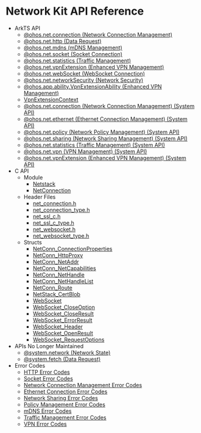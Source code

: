 # Network Kit API Reference

- ArkTS API
  - [@ohos.net.connection (Network Connection Management)](js-apis-net-connection.md)
  - [@ohos.net.http (Data Request)](js-apis-http.md)
  - [@ohos.net.mdns (mDNS Management)](js-apis-net-mdns.md)
  - [@ohos.net.socket (Socket Connection)](js-apis-socket.md)
  - [@ohos.net.statistics (Traffic Management)](js-apis-net-statistics.md)
  - [@ohos.net.vpnExtension (Enhanced VPN Management)](js-apis-net-vpnExtension.md)
  - [@ohos.net.webSocket (WebSocket Connection)](js-apis-webSocket.md)
  - [@ohos.net.networkSecurity (Network Security)](js-apis-networkSecurity.md)
  - [@ohos.app.ability.VpnExtensionAbility (Enhanced VPN Management)](js-apis-VpnExtensionAbility.md)
  - [VpnExtensionContext](js-apis-inner-application-VpnExtensionContext.md)
  <!--Del-->
  - [@ohos.net.connection (Network Connection Management) (System API)](js-apis-net-connection-sys.md)
  - [@ohos.net.ethernet (Ethernet Connection Management) (System API)](js-apis-net-ethernet-sys.md)
  - [@ohos.net.policy (Network Policy Management) (System API)](js-apis-net-policy-sys.md)
  - [@ohos.net.sharing (Network Sharing Management) (System API)](js-apis-net-sharing-sys.md)
  - [@ohos.net.statistics (Traffic Management) (System API)](js-apis-net-statistics-sys.md)
  - [@ohos.net.vpn (VPN Management) (System API)](js-apis-net-vpn-sys.md)
  - [@ohos.net.vpnExtension (Enhanced VPN Management) (System API)](js-apis-net-vpnExtension-sys.md)
  <!--DelEnd-->
- C API
  - Module
    - [Netstack](netstack.md)
    - [NetConnection](_net_connection.md)
  - Header Files
    - [net_connection.h](net__connection_8h.md)
    - [net_connection_type.h](net__connection__type_8h.md)
    - [net_ssl_c.h](net__ssl__c_8h.md)
    - [net_ssl_c_type.h](net__ssl__c__type_8h.md)
    - [net_websocket.h](net__websocket_8h.md)
    - [net_websocket_type.h](net__websocket__type_8h.md)
  - Structs
    - [NetConn_ConnectionProperties](_net_conn___connection_properties.md)
    - [NetConn_HttpProxy](_net_conn___http_proxy.md)
    - [NetConn_NetAddr](_net_conn___net_addr.md)
    - [NetConn_NetCapabilities](_net_conn___net_capabilities.md)
    - [NetConn_NetHandle](_net_conn___net_handle.md)
    - [NetConn_NetHandleList](_net_conn___net_handle_list.md)
    - [NetConn_Route](_net_conn___route.md)
    - [NetStack_CertBlob](_net_stack___cert_blob.md)
    - [WebSocket](_web_socket.md)
    - [WebSocket_CloseOption](_web_socket___close_option.md)
    - [WebSocket_CloseResult](_web_socket___close_result.md)
    - [WebSocket_ErrorResult](_web_socket___error_result.md)
    - [WebSocket_Header](_web_socket___header.md)
    - [WebSocket_OpenResult](_web_socket___open_result.md)
    - [WebSocket_RequestOptions](_web_socket___request_options.md)
- APIs No Longer Maintained
  - [@system.network (Network State)](js-apis-system-network.md)
  - [@system.fetch (Data Request)](js-apis-system-fetch.md)
- Error Codes
  - [HTTP Error Codes](errorcode-net-http.md)
  - [Socket Error Codes](errorcode-net-socket.md)
  - [Network Connection Management Error Codes](errorcode-net-connection.md)
  - [Ethernet Connection Error Codes](errorcode-net-ethernet.md)
  - [Network Sharing Error Codes](errorcode-net-sharing.md)
  - [Policy Management Error Codes](errorcode-net-policy.md)
  - [mDNS Error Codes](errorcode-net-mdns.md)
  - [Traffic Management Error Codes](errorcode-net-statistics.md)
  - [VPN Error Codes](errorcode-net-vpn.md)
